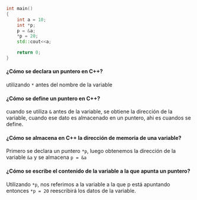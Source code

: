 ```C++
int main()
{
    int a = 10;
    int *p;
    p = &a;
    *p = 20;
    std::cout<<a;

    return 0;
}
```
#### ¿Cómo se declara un puntero en C++?
utilizando `*` antes del nombre de la variable

#### ¿Cómo se define un puntero en C++?
cuando se utiliza `&` antes de la variable, se obtiene la dirección de la variable, cuando ese dato es almacenado en un puntero, ahi es cuandos se define.

#### ¿Cómo se almacena en C++ la dirección de memoria de una variable?
Primero se declara un puntero `*p`, luego obtenemos la dirección de la variable `&a` y se almacena `p = &a`

#### ¿Cómo se escribe el contenido de la variable a la que apunta un puntero?
Utilizando `*p`, nos referimos a la variable a la que p está apuntando entonces `*p = 20` reescribirá los datos de la variable.